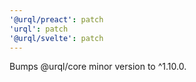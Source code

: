 ```yaml
---
'@urql/preact': patch
'urql': patch
'@urql/svelte': patch
---
```


Bumps @urql/core minor version to ^1.10.0.
